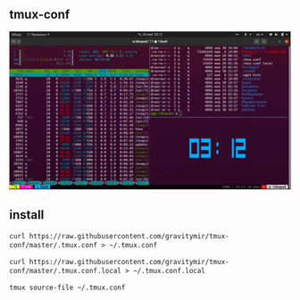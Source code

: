 ## tmux-conf


![Tmux screen](https://raw.githubusercontent.com/gravitymir/tmux-conf/master/tmux_screen.png)

## install
``` shell
curl https://raw.githubusercontent.com/gravitymir/tmux-conf/master/.tmux.conf > ~/.tmux.conf
```

``` shell
curl https://raw.githubusercontent.com/gravitymir/tmux-conf/master/.tmux.conf.local > ~/.tmux.conf.local
```

``` shell
tmux source-file ~/.tmux.conf
```

